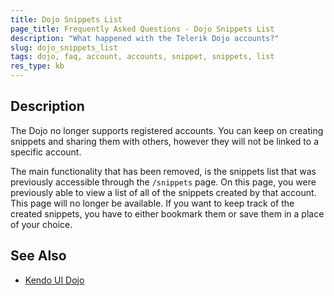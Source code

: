 ```yaml
---
title: Dojo Snippets List
page_title: Frequently Asked Questions - Dojo Snippets List
description: "What happened with the Telerik Dojo accounts?"
slug: dojo_snippets_list
tags: dojo, faq, account, accounts, snippet, snippets, list
res_type: kb
---
```


## Description

The Dojo no longer supports registered accounts. You can keep on creating snippets and sharing them with others, however they will not be linked to a specific account.

The main functionality that has been removed, is the snippets list that was previously accessible through the `/snippets` page. On this page, you were previously able to view a list of all of the snippets created by that account. This page will no longer be available. If you want to keep track of the created snippets, you have to either bookmark them or save them in a place of your choice.

## See Also

* [Kendo UI Dojo](https://dojo.telerik.com/)
